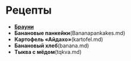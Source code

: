 # Рецепты

- [**Брауни**](brauni.md)
- **Банановые панкейки**(Bananapankakes.md)
- **Картофель «Айдахо»**(kartofel.md)
- **Банановый хлеб**(banana.md)
- **Тыква с мёдом**(tqkva.md)
